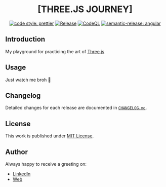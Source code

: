 <div align=center>

# [THREE.JS JOURNEY]

[![code style: prettier](https://img.shields.io/badge/code_style-prettier-ff69b4.svg)](https://github.com/prettier/prettier)
[![Release](https://github.com/d3p1/three.js-journey/actions/workflows/release.yml/badge.svg)](https://github.com/d3p1/three.js-journey/actions/workflows/release.yml)
[![CodeQL](https://github.com/d3p1/three.js-journey/actions/workflows/github-code-scanning/codeql/badge.svg)](https://github.com/d3p1/three.js-journey/actions/workflows/github-code-scanning/codeql)
[![semantic-release: angular](https://img.shields.io/badge/semantic--release-angular-e10079?logo=semantic-release)](https://github.com/semantic-release/semantic-release)

</div>

## Introduction

My playground for practicing the art of [Three.js](https://threejs.org/)

## Usage

Just watch me broh :moyai:

## Changelog

Detailed changes for each release are documented in [`CHANGELOG.md`](./CHANGELOG.md).

## License

This work is published under [MIT License](./LICENSE).

## Author

Always happy to receive a greeting on:

- [LinkedIn](https://www.linkedin.com/in/cristian-marcelo-de-picciotto/)
- [Web](https://d3p1.dev/)
